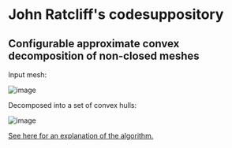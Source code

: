 # John Ratcliff's codesuppository

## Configurable approximate convex decomposition of non-closed meshes

Input mesh:

![image](https://user-images.githubusercontent.com/59632/58805963-c8382c00-85da-11e9-8edb-52b3c36a75e4.png)

Decomposed into a set of convex hulls:

![image](https://user-images.githubusercontent.com/59632/58806066-f87fca80-85da-11e9-8682-f5a3658444a7.png)


[See here for an explanation of the algorithm.](ttps://web.archive.org/web/20080613123719/http://codesuppository.blogspot.com/2006/04/approximate-convex-decomposition.html)
